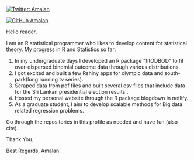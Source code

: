 [![Twitter: Amalan](https://img.shields.io/twitter/follow/Amalan_Con_Stat?style=social)](https://twitter.com/Amalan_Con_Stat)

[![GitHub Amalan](https://img.shields.io/github/followers/Amalan-ConStat?label=follow&style=social)](https://github.com/Amalan-ConStat)

Hello reader, 

I am an R statistical programmer who likes to develop content for statistical theory. My progress in R and Statistics so far:
1. In my undergraduate days I developed an R package "fitODBOD" to fit over-dispersed binomial outcome data through various distributions. 
2. I got excited and built a few Rshiny apps for olympic data and south-park(long running tv series). 
3. Scraped data from pdf files and built several csv files that include data for the Sri Lankan presidential election results .
4. Hosted my personal website through the R package blogdown in netlify. 
5. As a graduate student, I aim to develop scalable methods for Big data related regression problems. 

Go through the repositories in this profile as needed and have fun (also cite).

Thank You.

Best Regards,
Amalan.
